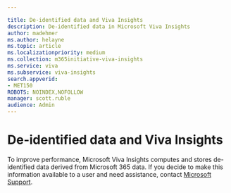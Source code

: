 ```yaml
---

title: De-identified data and Viva Insights
description: De-identified data in Microsoft Viva Insights
author: madehmer
ms.author: helayne
ms.topic: article
ms.localizationpriority: medium 
ms.collection: m365initiative-viva-insights 
ms.service: viva 
ms.subservice: viva-insights 
search.appverid: 
- MET150 
ROBOTS: NOINDEX,NOFOLLOW
manager: scott.ruble
audience: Admin
---
```


# De-identified data and Viva Insights

To improve performance, Microsoft Viva Insights computes and stores de-identified data derived from Microsoft 365 data. If you decide to make this information available to a user and need assistance, contact [Microsoft Support](https://support.microsoft.com/contactus/). 
